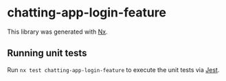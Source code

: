 # chatting-app-login-feature

This library was generated with [Nx](https://nx.dev).

## Running unit tests

Run `nx test chatting-app-login-feature` to execute the unit tests via [Jest](https://jestjs.io).
